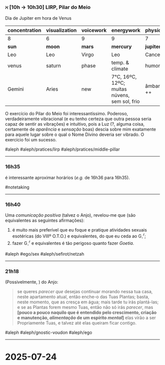 
### $\aleph$ \[10h $\to$ 10h30\] LIRP, Pilar do Meio
Dia de Jupiter em hora de Venus

| concentration | visualization | voicework | energywork                                    | physical    |
| ------------- | ------------- | --------- | --------------------------------------------- | ----------- |
| 8             | 6             | 9         | 9                                             | 7           |
| **sun**       | **moon**      | **mars**  | **mercury**                                   | **jupiter** |
| Leo           | Leo           | Virgo     | Leo                                           | Cancer      |
| venus         | saturn        | phase     | temp. & climate                               | humor       |
| Gemini        | Aries         | new       | 7°C, 16ºC, 12ºC; muitas núvens, sem sol, frio | âmbar ++    |

O exercício do Pilar do Meio foi interessantíssimo. Poderoso, verdadeiramente vibracional (e eu tenho certeza que outra pessoa seria capaz de sentir as vibrações) e intuitivo, pois a Luz (?, alguma coisa, certamente de *aparência* e *sensação* boas) descia sobre mim exatamente para aquele lugar sobre o qual o Nome Divino deveria ser vibrado. O exercício foi um sucesso.


#aleph #aleph/pratices/lirp #aleph/pratices/middle-pillar

---
### 16h35
é interessante aproximar horários (*e.g.* de 16h36 para 16h35).

#notetaking

---
### 16h40
Uma *comunicação positiva* (talvez o Anjo), revelou-me que (são equivalentes as seguintes afirmações):
1. é muito mais preferível que eu foque e pratique atividades sexuais esotéricas (do VIIIº O.T.O.) e equivalentes, do que eu ceda ao $\text{G}^{r}_{\text{-}}$;
2. fazer $\text{G}^{r}_{\text{-}}$ e equivalentes é tão perigoso quanto fazer *Goetia*.

#aleph #ego/sex #aleph/sefirot/netzah

---
### 21h18
(Possivelmente, ) do Anjo:
> se queres *parecer que* desejas continuar morando nessa tua casa, neste apartamento atual, então enche-o das Tuas Plantas; basta, neste momento, que as cresça em água; mais tarde tu irás plantá-las; e se as Plantas forem mesmo Tuas, então não só irás *parecer*, mas **\[pouco a pouco naquilo que é entendido pelo crescimento, criação e manutenção, *alimentação* de um espírito *mental*\]** elas virão a ser Propriamente Tuas, e talvez até elas queiram ficar contigo.

#aleph #aleph/gnostic-voudon #aleph/ego

---

# 2025-07-24
